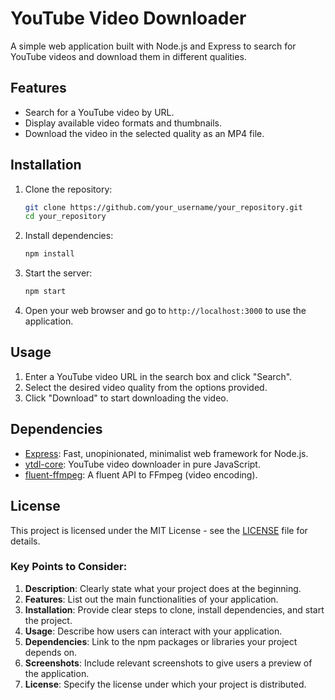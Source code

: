 # YouTube Video Downloader

A simple web application built with Node.js and Express to search for YouTube videos and download them in different qualities.

## Features

- Search for a YouTube video by URL.
- Display available video formats and thumbnails.
- Download the video in the selected quality as an MP4 file.

## Installation

1. Clone the repository:

   ```bash
   git clone https://github.com/your_username/your_repository.git
   cd your_repository
   ```

2. Install dependencies:

   ```bash
   npm install
   ```

3. Start the server:

   ```bash
   npm start
   ```

4. Open your web browser and go to `http://localhost:3000` to use the application.

## Usage

1. Enter a YouTube video URL in the search box and click "Search".
2. Select the desired video quality from the options provided.
3. Click "Download" to start downloading the video.

## Dependencies

- [Express](https://www.npmjs.com/package/express): Fast, unopinionated, minimalist web framework for Node.js.
- [ytdl-core](https://www.npmjs.com/package/ytdl-core): YouTube video downloader in pure JavaScript.
- [fluent-ffmpeg](https://www.npmjs.com/package/fluent-ffmpeg): A fluent API to FFmpeg (video encoding).


## License

This project is licensed under the MIT License - see the [LICENSE](LICENSE) file for details.

### Key Points to Consider:

1. **Description**: Clearly state what your project does at the beginning.
2. **Features**: List out the main functionalities of your application.
3. **Installation**: Provide clear steps to clone, install dependencies, and start the project.
4. **Usage**: Describe how users can interact with your application.
5. **Dependencies**: Link to the npm packages or libraries your project depends on.
6. **Screenshots**: Include relevant screenshots to give users a preview of the application.
7. **License**: Specify the license under which your project is distributed.
